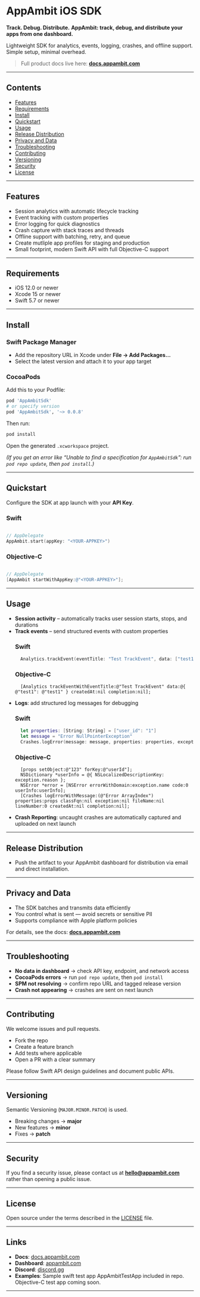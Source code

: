 # AppAmbit iOS SDK

**Track. Debug. Distribute.**
**AppAmbit: track, debug, and distribute your apps from one dashboard.**

Lightweight SDK for analytics, events, logging, crashes, and offline support. Simple setup, minimal overhead.

> Full product docs live here: **[docs.appambit.com](https://docs.appambit.com)**

---

## Contents

* [Features](#features)
* [Requirements](#requirements)
* [Install](#install)
* [Quickstart](#quickstart)
* [Usage](#usage)
* [Release Distribution](#release-distribution)
* [Privacy and Data](#privacy-and-data)
* [Troubleshooting](#troubleshooting)
* [Contributing](#contributing)
* [Versioning](#versioning)
* [Security](#security)
* [License](#license)

---

## Features

* Session analytics with automatic lifecycle tracking
* Event tracking with custom properties
* Error logging for quick diagnostics 
* Crash capture with stack traces and threads
* Offline support with batching, retry, and queue
* Create mutliple app profiles for staging and production
* Small footprint, modern Swift API with full Objective-C support

---

## Requirements

* iOS 12.0 or newer
* Xcode 15 or newer
* Swift 5.7 or newer

---

## Install

### Swift Package Manager

* Add the repository URL in Xcode under **File → Add Packages…**
* Select the latest version and attach it to your app target

### CocoaPods

Add this to your Podfile:

```ruby
pod 'AppAmbitSdk'
# or specify version
pod 'AppAmbitSdk', '~> 0.0.8'
```

Then run:

```bash
pod install
```

Open the generated `.xcworkspace` project.

*(If you get an error like “Unable to find a specification for `AppAmbitSdk`”: run `pod repo update`, then `pod install`.)*

---

## Quickstart

Configure the SDK at app launch with your **API Key**.

### Swift

```swift

// AppDelegate
AppAmbit.start(appKey: "<YOUR-APPKEY>")
```

### Objective-C

```objective-c

// AppDelegate
[AppAmbit startWithAppKey:@"<YOUR-APPKEY>"];
```
---

## Usage

* **Session activity** – automatically tracks user session starts, stops, and durations
* **Track events** – send structured events with custom properties
  ### Swift
  ```swift
    Analytics.trackEvent(eventTitle: "Test TrackEvent", data: ["test1":"test1"])
  ```
  ### Objective-C
  ```objetive-c
    [Analytics trackEventWithEventTitle:@"Test TrackEvent" data:@{ @"test1": @"test1" } createdAt:nil completion:nil];
  ```
* **Logs**: add structured log messages for debugging
  ### Swift
  ```swift
    let properties: [String: String] = ["user_id": "1"]
    let message = "Error NullPointerException"
    Crashes.logError(message: message, properties: properties, exception: error)
  ```
  ### Objective-C
  ```objetive-c
    [props setObject:@"123" forKey:@"userId"];
    NSDictionary *userInfo = @{ NSLocalizedDescriptionKey: exception.reason };
    NSError *error = [NSError errorWithDomain:exception.name code:0 userInfo:userInfo];
    [Crashes logErrorWithMessage:(@"Error ArrayIndex") properties:props classFqn:nil exception:nil fileName:nil lineNumber:0 createdAt:nil completion:nil];
  ```
* **Crash Reporting**: uncaught crashes are automatically captured and uploaded on next launch

---

## Release Distribution

* Push the artifact to your AppAmbit dashboard for distribution via email and direct installation.

---

## Privacy and Data

* The SDK batches and transmits data efficiently
* You control what is sent — avoid secrets or sensitive PII
* Supports compliance with Apple platform policies

For details, see the docs: **[docs.appambit.com](https://docs.appambit.com)**

---

## Troubleshooting

* **No data in dashboard** → check API key, endpoint, and network access
* **CocoaPods errors** → run `pod repo update`, then `pod install`
* **SPM not resolving** → confirm repo URL and tagged release version
* **Crash not appearing** → crashes are sent on next launch

---

## Contributing

We welcome issues and pull requests.

* Fork the repo
* Create a feature branch
* Add tests where applicable
* Open a PR with a clear summary

Please follow Swift API design guidelines and document public APIs.

---

## Versioning

Semantic Versioning (`MAJOR.MINOR.PATCH`) is used.

* Breaking changes → **major**
* New features → **minor**
* Fixes → **patch**

---

## Security

If you find a security issue, please contact us at **[hello@appambit.com](mailto:hello@appambit.com)** rather than opening a public issue.

---

## License

Open source under the terms described in the [LICENSE](./LICENSE) file.

---

## Links

* **Docs**: [docs.appambit.com](https://docs.appambit.com)
* **Dashboard**: [appambit.com](https://appambit.com)
* **Discord**: [discord.gg](https://discord.gg/nmbdbCZmQX)
* **Examples**: Sample swift test app AppAmbitTestApp included in repo. Objective-C test app coming soon. 

---

